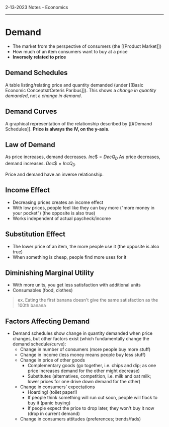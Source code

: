 ﻿2-13-2023 Notes - Economics

---

# Demand
- The market from the perspective of consumers (the [[Product Market]])
- How much of an item consumers want to buy at a price
- **Inversely related to price**

## Demand Schedules
A table listing/relating price and quantity demanded (under [[Basic Economic Concepts#Ceteris Paribus]]). This shows a *change in quantity demanded*, not a *change in demand*.

## Demand Curves
A graphical representation of the relationship described by [[#Demand Schedules]]. **Price is always the IV, on the y-axis**.

## Law of Demand
As price increases, demand decreases. $Inc \$ = Dec Q_D$
As price decreases, demand increases. $Dec \$ = Inc Q_D$

Price and demand have an inverse relationship.

## Income Effect
- Decreasing prices creates an income effect
- With low prices, people feel like they can buy more ("more money in your pocket") (the opposite is also true)
- Works independent of actual paycheck/income

## Substitution Effect
- The lower price of an item, the more people use it (the opposite is also true)
- When something is cheap, people find more uses for it

## Diminishing Marginal Utility
- With more units, you get less satisfaction with additional units
- Consumables (food, clothes)
> ex. Eating the first banana doesn't give the same satisfaction as the 100th banana

## Factors Affecting Demand
- Demand schedules show change in quantity demanded when price changes, but other factors exist (which fundamentally change the demand schedule/curve):
	- Change in number of consumers (more people buy more stuff)
	- Change in income (less money means people buy less stuff)
	- Change in price of other goods
		- Complementary goods (go together, i.e. chips and dip; as one price increases demand for the other might decrease)
		- Substitutes (alternatives, competition, i.e. milk and oat milk; lower prices for one drive down demand for the other)
	- Change in consumers' expectations
		- Hoarding! (toilet paper!)
		- If people think something will run out soon, people will flock to buy it (panic buying)
		- If people expect the price to drop later, they won't buy it now (drop in current demand)
	- Change in consumers attitudes (preferences; trends/fads)
